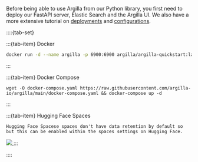 Before being able to use Argilla from our Python library, you first need to deploy our FastAPI server, Elastic Search and the Argilla UI. We also have a more extensive tutorial on [deployments](/getting_started/installation/deployments/deployments) and [configurations](/getting_started/installation/configurations/configurations).

::::{tab-set}

:::{tab-item} Docker
```bash
docker run -d --name argilla -p 6900:6900 argilla/argilla-quickstart:latest
```
:::

:::{tab-item} Docker Compose
```
wget -O docker-compose.yaml https://raw.githubusercontent.com/argilla-io/argilla/main/docker-compose.yaml && docker-compose up -d
```
:::

:::{tab-item} Hugging Face Spaces
```{warning}
Hugging Face Spacese spaces don't have data retention by default so but this can be enabled within the spaces settings on Hugging Face.
```
<a  href="https://huggingface.co/new-space?template=argilla/argilla-template-space">
    <img src="https://huggingface.co/datasets/huggingface/badges/raw/main/deploy-to-spaces-lg.svg" />
</a>
:::

::::